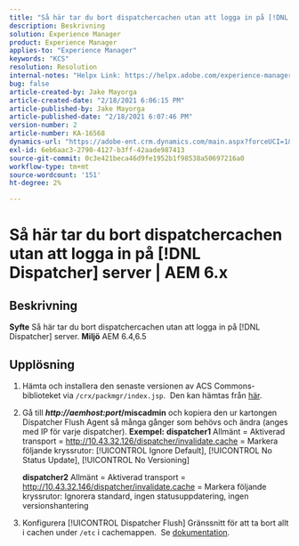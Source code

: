 ```yaml
---
title: "Så här tar du bort dispatchercachen utan att logga in på [!DNL Dispatcher] server | AEM 6.x"
description: Beskrivning
solution: Experience Manager
product: Experience Manager
applies-to: "Experience Manager"
keywords: "KCS"
resolution: Resolution
internal-notes: "Helpx Link: https://helpx.adobe.com/experience-manager/kb/How-to-delete-the-dispatcher-cache-without-logging-into-the-Dispatchers-AEM.html"
bug: false
article-created-by: Jake Mayorga
article-created-date: "2/18/2021 6:06:15 PM"
article-published-by: Jake Mayorga
article-published-date: "2/18/2021 6:07:46 PM"
version-number: 2
article-number: KA-16568
dynamics-url: "https://adobe-ent.crm.dynamics.com/main.aspx?forceUCI=1&pagetype=entityrecord&etn=knowledgearticle&id=b0e344fb-1372-eb11-a812-00224809aac7"
exl-id: 6eb6aac3-2790-4127-b3ff-42aade987413
source-git-commit: 0c3e421beca46d9fe1952b1f98538a50697216a0
workflow-type: tm+mt
source-wordcount: '151'
ht-degree: 2%

---
```


# Så här tar du bort dispatchercachen utan att logga in på [!DNL Dispatcher] server | AEM 6.x

## Beskrivning

<b>Syfte</b>
Så här tar du bort dispatchercachen utan att logga in på [!DNL Dispatcher] server.
<b>Miljö</b>
AEM 6.4,6.5


## Upplösning


1. Hämta och installera den senaste versionen av ACS Commons-biblioteket via `/crx/packmgr/index.jsp`.  Den kan hämtas från [här](https://github.com/Adobe-Consulting-Services/acs-aem-commons/releases).
2. Gå till <b>*http://aemhost:port*/miscadmin</b> och kopiera den ur kartongen Dispatcher Flush Agent så många gånger som behövs och ändra (anges med IP för varje dispatcher).
   <b>Exempel:</b>
   <b>dispatcher1</b>
Allmänt = Aktiverad transport = http://10.43.32.126/dispatcher/invalidate.cache = Markera följande kryssrutor: [!UICONTROL Ignore Default], [!UICONTROL No Status Update], [!UICONTROL No Versioning]

   <b>dispatcher2</b>
Allmänt = Aktiverad transport = http://10.43.32.146/dispatcher/invalidate.cache = Markera följande kryssrutor: Ignorera standard, ingen statusuppdatering, ingen versionshantering
3. Konfigurera [!UICONTROL Dispatcher Flush] Gränssnitt för att ta bort allt i cachen under `/etc` i cachemappen.  Se [dokumentation](https://adobe-consulting-services.github.io/acs-aem-commons/features/dispatcher-flush-ui/index.html).
